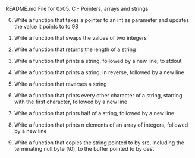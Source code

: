 README.md File for 0x05. C - Pointers, arrays and strings

0. Write a function that takes a pointer to an int as parameter and updates the value it points to to 98

1. Write a function that swaps the values of two integers

2. Write a function that returns the length of a string

3. Write a function that prints a string, followed by a new line, to stdout

4. Write a function that prints a string, in reverse, followed by a new line

5. Write a function that reverses a string

6. Write a function that prints every other character of a string, starting with the first character, followed by a new line

7. Write a function that prints half of a string, followed by a new line

8. Write a function that prints n elements of an array of integers, followed by a new line

9. Write a function that copies the string pointed to by src, including the terminating null byte (\0), to the buffer pointed to by dest
